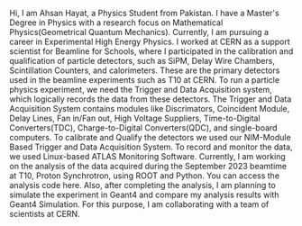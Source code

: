 Hi, I am Ahsan Hayat, a Physics Student from Pakistan. I have a Master's Degree in Physics with a research focus on Mathematical Physics(Geometrical Quantum Mechanics).
Currently, I am pursuing a career in Experimental High Energy Physics. I worked at CERN as a support scientist for Beamline for Schools, where I participated in the calibration
and qualification of particle detectors, such as SiPM, Delay Wire Chambers, Scintillation Counters, and calorimeters. These are the primary detectors used in the beamline experiments
such as T10 at CERN. To run a particle physics experiment, we need the Trigger and Data Acquisition system, which logically records the data from these detectors.
The Trigger and Data Acquisition System contains modules like Discrimators, Coincident Module, Delay Lines, Fan in/Fan out, High Voltage Suppliers, Time-to-Digital Converters(TDC), Charge-to-Digital Converters(QDC),
and single-board computers. To calibrate and Qualify the detectors we used our NIM-Module Based Trigger and Data Acquisition System. To record and monitor the data, we used Linux-based ATLAS Monitoring Software.
Currently, I am working on the analysis of the data acquired during the September 2023 beamtime at T10, Proton Synchrotron, using ROOT and Python. You can access the analysis code here.
Also, after completing the analysis, I am planning to simulate the experiment in Geant4 and compare my analysis results with Geant4 Simulation. For this purpose, I am collaborating with a team of scientists at CERN.

